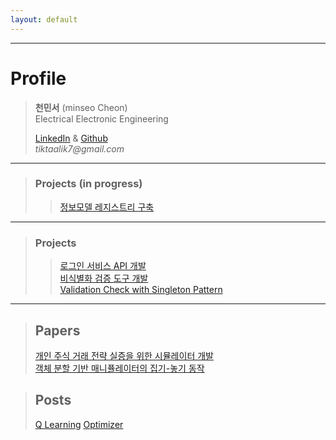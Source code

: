 ```yaml
---
layout: default
---
```


* * *

# Profile
> **천민서** (minseo Cheon)  
> Electrical Electronic Engineering  
> 
> 
> [LinkedIn](https://www.linkedin.com/in/%EB%AF%BC%EC%84%9C-%EC%B2%9C-5a797523a/) & [Github](https://github.com/tiktaalik7)  
> _tiktaalik7@gmail.com_
* * *
>### Projects (in progress)
>> [정보모델 레지스트리 구축](./project-003-registry.html)  
* * *

>### Projects
>> [로그인 서비스 API 개발](./project-001-Login_Service.html)  
>> [비식별화 검증 도구 개발](./project-002-De_Identification_Verifier.html)  
>> [Validation Check with Singleton Pattern]()  
* * *

>## Papers
> [개인 주식 거래 전략 실증을 위한 시뮬레이터 개발](./project-004-development_of_stock_simulator_for_assessing_the_personal_trading_strategy.html)  
> [객체 분할 기반 매니퓰레이터의 집기-놓기 동작](./project-005-manipulator’s_pick-and-place_based_on_instance_segmentation.html)  

>## Posts
> [Q Learning](./project-006-q_learning.html)
> [Optimizer](./project-007-optimizer.html)